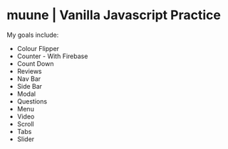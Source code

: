 # muune | Vanilla Javascript Practice

My goals include: 
* Colour Flipper
* Counter - With Firebase
* Count Down
* Reviews 
* Nav Bar
* Side Bar 
* Modal 
* Questions 
* Menu 
* Video 
* Scroll 
* Tabs 
* Slider
